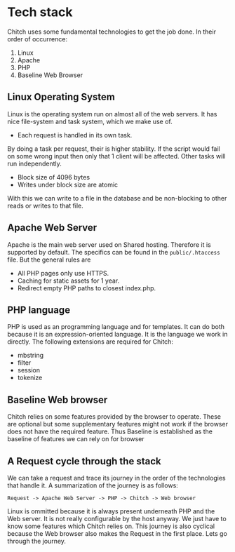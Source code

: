 # Tech stack

Chitch uses some fundamental technologies to get the job done. In their order of occurrence:

1. Linux
2. Apache
3. PHP
4. Baseline Web Browser

## Linux Operating System

Linux is the operating system run on almost all of the web servers. It has nice file-system and task system, which we make use of. 

- Each request is handled in its own task. 

By doing a task per request, their is higher stability. If the script would fail on some wrong input then only that 1 client will be affected. Other tasks will run independently. 

- Block size of 4096 bytes
- Writes under block size are atomic

With this we can write to a file in the database and be non-blocking to other reads or writes to that file.

## Apache Web Server

Apache is the main web server used on Shared hosting. Therefore it is supported by default. The specifics can be found in the `public/.htaccess` file. But the general rules are

- All PHP pages only use HTTPS.
- Caching for static assets for 1 year.
- Redirect empty PHP paths to closest index.php. 

## PHP language

PHP is used as an programming language and for templates. It can do both because it is an expression-oriented language. It is the language we work in directly. The following extensions are required for Chitch:

- mbstring
- filter
- session
- tokenize

## Baseline Web browser

Chitch relies on some features provided by the browser to operate. These are optional but some supplementary features might not work if the browser does not have the required feature. Thus Baseline is established as the baseline of features we can rely on for browser
 

## A Request cycle through the stack

We can take a request and trace its journey in the order of the technologies that handle it. A summarization of the journey is as follows:

```
Request -> Apache Web Server -> PHP -> Chitch -> Web browser
```

Linux is ommitted because it is always present underneath PHP and the Web server. It is not really configurable by the host anyway. We just have to know some features which Chitch relies on. This journey is also cyclical because the Web browser also makes the Request in the first place. Lets go through the journey.

	 
